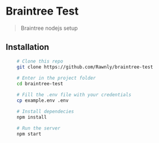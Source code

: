 # Braintree Test
> Braintree nodejs setup

## Installation
```sh
    # Clone this repo
    git clone https://github.com/Rawnly/braintree-test
    
    # Enter in the project folder
    cd braintree-test

    # Fill the .env file with your credentials
    cp example.env .env

    # Install dependecies
    npm install

    # Run the server
    npm start
```
